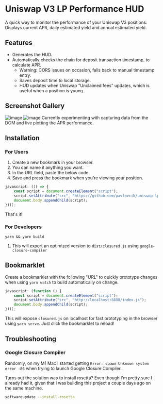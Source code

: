 # Uniswap V3 LP Performance HUD

A quick way to monitor the performance of your Uniswap V3 positions. Displays current APR, daily estimated yield and annual estimated yield.

## Features

-   Generates the HUD.
-   Automatically checks the chain for deposit transaction timestamp, to calculate APR.
    -   Warning: CORS issues on occasion, falls back to manual timestamp entry.
    -   Saves deposit time to local storage.
    -   HUD updates when Uniswap "Unclaimed fees" updates, which is useful when a position is young.

## Screenshot Gallery

![image](https://user-images.githubusercontent.com/4975670/152696785-2efd1fa6-6b20-4295-9dd6-60c6ad82cd4a.png)
![image](https://user-images.githubusercontent.com/4975670/178243981-df728b5e-3f24-46b9-8552-a2ad0a763968.png)
Currently experimenting with capturing data from the DOM and live plotting the APR performance.

## Installation

### For Users

1. Create a new bookmark in your browser.
2. You can name it anything you want.
3. In the URL field, paste the below code.
4. Save and press the bookmark when you're viewing your position.

```javascript
javascript: (() => {
	const script = document.createElement("script");
	script.setAttribute("src", "https://github.com/pavlovcik/uniswap-lp-apr/releases/download/latest/index.js");
	document.body.appendChild(script);
})();
```
That's it!

### For Developers

```shell
yarn && yarn build
```

1. This will export an optimized version to `dist/closured.js` using `google-closure-compiler`

## Bookmarklet

Create a bookmarklet with the following "URL" to quickly prototype changes when using `yarn watch` to build automatically on change.

```javascript
javascript: (function () {
	const script = document.createElement("script");
	script.setAttribute("src", "http://localhost:8888/index.js");
	document.body.appendChild(script);
})();
```

This will expose `closured.js` on localhost for fast prototyping in the browser using `yarn serve`. Just click the bookmarklet to reload!

## Troubleshooting

### Google Closure Compiler

Randomly, on my M1 Mac I started getting `Error: spawn Unknown system error -86` when trying to launch Google Closure Compiler.

Turns out the solution was to install rosetta? Even though I'm pretty sure I already had it, given that I was building this project a couple days ago on the same machine.

```bash
softwareupdate --install-rosetta
```

